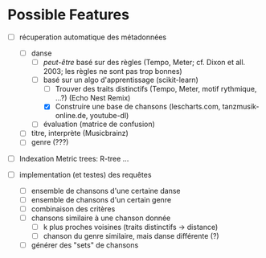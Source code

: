 # Possible Features

- [ ] récuperation automatique des métadonnées
	- [ ] danse
		- [ ] _peut-être_ basé sur des règles (Tempo, Meter; cf. Dixon et all. 2003; les règles ne sont pas trop bonnes)
		- [ ] basé sur un algo d'apprentissage (scikit-learn)
			- [ ] Trouver des traits distinctifs (Tempo, Meter, motif rythmique, ...?) (Echo Nest Remix)
			- [x] Construire une base de chansons (lescharts.com, tanzmusik-online.de, youtube-dl)
		- [ ] évaluation (matrice de confusion)

	- [ ] titre, interprète (Musicbrainz)
	- [ ] genre (???)

- [ ] Indexation
	Metric trees: R-tree ...

- [ ] implementation (et testes) des requêtes
	- [ ] ensemble de chansons d'une certaine danse
	- [ ] ensemble de chansons d'un certain genre
	- [ ] combinaison des critères
	- [ ] chansons similaire à une chanson donnée
		- [ ] k plus proches voisines (traits distinctifs -> distance)
		- [ ] chanson du genre similaire, mais danse différente (?)
	- [ ] générer des "sets" de chansons
